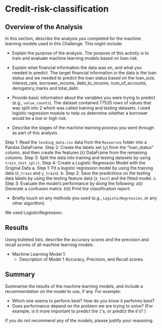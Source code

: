 # Credit-risk-classification

## Overview of the Analysis

In this section, describe the analysis you completed for the machine learning models used in this Challenge. This might include:

* Explain the purpose of the analysis.
The purpose of this activity is to train and evaluate machine learning models based on loan risk. 

* Explain what financial information the data was on, and what you needed to predict.
The target financial information in the data is the loan status and we needed to predict the loan status based on the loan_size, interest_rate, borrower_income, debt_to_income, num_of_accounts,  derogatory_marks and total_debt. 

* Provide basic information about the variables you were trying to predict (e.g., `value_counts`).
The dataset contained 77535 rows of values that was split into 2 which was called training and testing datasets. I used logistic regression module to help us determine whether a borrower would be a low or high risk. 

* Describe the stages of the machine learning process you went through as part of this analysis.

Step 1: Read the `lending_data.csv` data from the `Resources` folder into a Pandas DataFrame.
Step 2: Create the labels set (`y`)  from the “loan_status” column, and then create the features (`X`) DataFrame from the remaining columns.
Step 3: Split the data into training and testing datasets by using `train_test_split`.
Step 4: Create a Logistic Regression Model with the Original Data
    a. Step 1: Fit a logistic regression model by using the training data (`X_train` and `y_train`).
    b. Step 2: Save the predictions on the testing data labels by using the testing feature data (`X_test`) and the fitted model.
    c. Step 3: Evaluate the model’s performance by doing the following:
        a(i) Generate a confusion matrix.
        b(i) Print the classification report.

* Briefly touch on any methods you used (e.g., `LogisticRegression`, or any other algorithm).

We used LogisticRegression.

## Results

Using bulleted lists, describe the accuracy scores and the precision and recall scores of all machine learning models.

* Machine Learning Model 1:
    * Description of Model 1 Accuracy, Precision, and Recall scores.

## Summary

Summarise the results of the machine learning models, and include a recommendation on the model to use, if any. For example:

* Which one seems to perform best? How do you know it performs best?
* Does performance depend on the problem we are trying to solve? (For example, is it more important to predict the `1`'s, or predict the `0`'s? )

If you do not recommend any of the models, please justify your reasoning.
